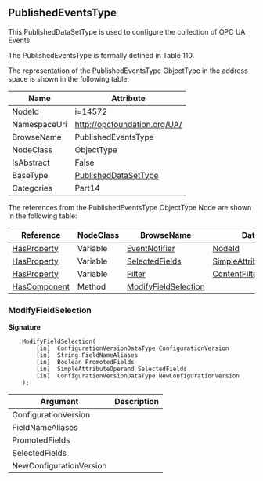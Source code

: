 <!-- objecttype -->
## PublishedEventsType
This PublishedDataSetType is used to configure the collection of OPC UA Events.

The PublishedEventsType is formally defined in Table 110.  
<!-- end of text -->
The representation of the PublishedEventsType ObjectType in the address space is shown in the following table:  

|Name|Attribute|
|---|---|
|NodeId|i=14572|
|NamespaceUri|http://opcfoundation.org/UA/|
|BrowseName|PublishedEventsType|
|NodeClass|ObjectType|
|IsAbstract|False|
|BaseType|[PublishedDataSetType](../../../Part14/ObjectTypes/PublishedDataSetType/readme.md)|
|Categories|Part14|

The references from the PublishedEventsType ObjectType Node are shown in the following table:  

|Reference|NodeClass|BrowseName|DataType|TypeDefinition|ModellingRule|
|---|---|---|---|---|---|
|[HasProperty](../../../Part3/ReferenceTypes/HasProperty/readme.md)|Variable|[EventNotifier](#EventNotifier)|[NodeId](../../../Part3/DataTypes/NodeId/readme.md)|[PropertyType](../../Part5/VariableTypes/PropertyType/readme.md)|[Mandatory](../../Objects/Mandatory/readme.md)|
|[HasProperty](../../../Part3/ReferenceTypes/HasProperty/readme.md)|Variable|[SelectedFields](#SelectedFields)|[SimpleAttributeOperand](../../../Part4/DataTypes/SimpleAttributeOperand/readme.md)[]|[PropertyType](../../Part5/VariableTypes/PropertyType/readme.md)|[Mandatory](../../Objects/Mandatory/readme.md)|
|[HasProperty](../../../Part3/ReferenceTypes/HasProperty/readme.md)|Variable|[Filter](#Filter)|[ContentFilter](../../../Part4/DataTypes/ContentFilter/readme.md)|[PropertyType](../../Part5/VariableTypes/PropertyType/readme.md)|[Mandatory](../../Objects/Mandatory/readme.md)|
|[HasComponent](../../../Part3/ReferenceTypes/HasComponent/readme.md)|Method|[ModifyFieldSelection](#ModifyFieldSelection)|||[Optional](../../Objects/Optional/readme.md)|

### <a name="ModifyFieldSelection"></a>ModifyFieldSelection
  
**Signature**
```
    ModifyFieldSelection(
        [in]  ConfigurationVersionDataType ConfigurationVersion
        [in]  String FieldNameAliases
        [in]  Boolean PromotedFields
        [in]  SimpleAttributeOperand SelectedFields
        [in]  ConfigurationVersionDataType NewConfigurationVersion
    );
```

|Argument|Description|
|---|---|
|ConfigurationVersion||
|FieldNameAliases||
|PromotedFields||
|SelectedFields||
|NewConfigurationVersion||


